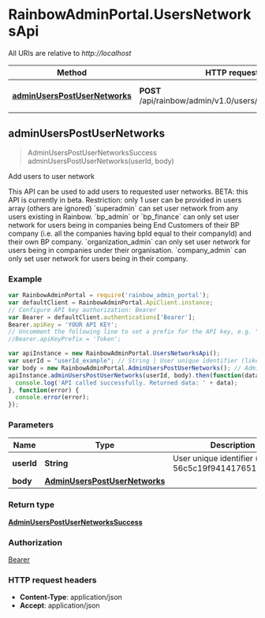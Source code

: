 # RainbowAdminPortal.UsersNetworksApi

All URIs are relative to *http://localhost*

Method | HTTP request | Description
------------- | ------------- | -------------
[**adminUsersPostUserNetworks**](UsersNetworksApi.md#adminUsersPostUserNetworks) | **POST** /api/rainbow/admin/v1.0/users/{userId}/networks | Add users to user network



## adminUsersPostUserNetworks

> AdminUsersPostUserNetworksSuccess adminUsersPostUserNetworks(userId, body)

Add users to user network

This API can be used to add users to requested user networks.       BETA: this API is currently in beta. Restriction: only 1 user can be provided in users array (others are ignored)       &#x60;superadmin&#x60; can set user network from any users existing in Rainbow.    &#x60;bp_admin&#x60; or &#x60;bp_finance&#x60; can only set user network for users being in companies being End Customers of their BP company (i.e. all the companies having bpId equal to their companyId) and their own BP company.    &#x60;organization_admin&#x60; can only set user network for users being in companies under their organisation.    &#x60;company_admin&#x60; can only set user network for users being in their company.

### Example

```javascript
var RainbowAdminPortal = require('rainbow_admin_portal');
var defaultClient = RainbowAdminPortal.ApiClient.instance;
// Configure API key authorization: Bearer
var Bearer = defaultClient.authentications['Bearer'];
Bearer.apiKey = 'YOUR API KEY';
// Uncomment the following line to set a prefix for the API key, e.g. "Token" (defaults to null)
//Bearer.apiKeyPrefix = 'Token';

var apiInstance = new RainbowAdminPortal.UsersNetworksApi();
var userId = "userId_example"; // String | User unique identifier (like 56c5c19f94141765119f896c)
var body = new RainbowAdminPortal.AdminUsersPostUserNetworks(); // AdminUsersPostUserNetworks | 
apiInstance.adminUsersPostUserNetworks(userId, body).then(function(data) {
  console.log('API called successfully. Returned data: ' + data);
}, function(error) {
  console.error(error);
});

```

### Parameters



Name | Type | Description  | Notes
------------- | ------------- | ------------- | -------------
 **userId** | **String**| User unique identifier (like 56c5c19f94141765119f896c) | 
 **body** | [**AdminUsersPostUserNetworks**](AdminUsersPostUserNetworks.md)|  | 

### Return type

[**AdminUsersPostUserNetworksSuccess**](AdminUsersPostUserNetworksSuccess.md)

### Authorization

[Bearer](../README.md#Bearer)

### HTTP request headers

- **Content-Type**: application/json
- **Accept**: application/json

